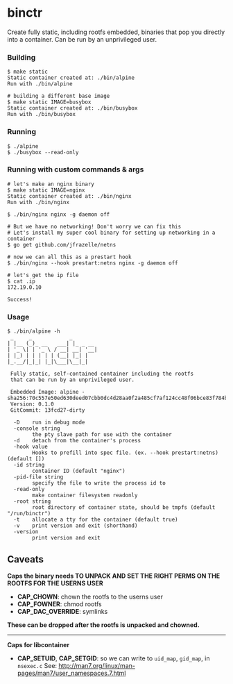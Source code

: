 # binctr

Create fully static, including rootfs embedded, binaries that pop you directly
into a container. Can be run by an unprivileged user.

### Building

```console
$ make static
Static container created at: ./bin/alpine
Run with ./bin/alpine

# building a different base image
$ make static IMAGE=busybox
Static container created at: ./bin/busybox
Run with ./bin/busybox
```

### Running

```console
$ ./alpine
$ ./busybox --read-only
```

### Running with custom commands & args

```console
# let's make an nginx binary
$ make static IMAGE=nginx
Static container created at: ./bin/nginx
Run with ./bin/nginx

$ ./bin/nginx nginx -g daemon off

# But we have no networking! Don't worry we can fix this
# Let's install my super cool binary for setting up networking in a container
$ go get github.com/jfrazelle/netns

# now we can all this as a prestart hook
$ ./bin/nginx --hook prestart:netns nginx -g daemon off

# let's get the ip file
$ cat .ip
172.19.0.10

Success!
```

### Usage

```console
$ ./bin/alpine -h
 _     _            _
| |__ (_)_ __   ___| |_ _ __
| '_ \| | '_ \ / __| __| '__|
| |_) | | | | | (__| |_| |
|_.__/|_|_| |_|\___|\__|_|

 Fully static, self-contained container including the rootfs
 that can be run by an unprivileged user.

 Embedded Image: alpine - sha256:70c557e50ed630deed07cbb0dc4d28aa0f2a485cf7af124cc48f06bce83f784b
 Version: 0.1.0
 GitCommit: 13fcd27-dirty

  -D	run in debug mode
  -console string
    	the pty slave path for use with the container
  -d	detach from the container's process
  -hook value
    	Hooks to prefill into spec file. (ex. --hook prestart:netns) (default [])
  -id string
    	container ID (default "nginx")
  -pid-file string
    	specify the file to write the process id to
  -read-only
    	make container filesystem readonly
  -root string
    	root directory of container state, should be tmpfs (default "/run/binctr")
  -t	allocate a tty for the container (default true)
  -v	print version and exit (shorthand)
  -version
    	print version and exit
```

## Caveats

**Caps the binary needs TO UNPACK AND SET THE RIGHT PERMS ON THE ROOTFS FOR THE USERNS USER**

- **CAP_CHOWN**: chown the rootfs to the userns user
- **CAP_FOWNER**: chmod rootfs
- **CAP_DAC_OVERRIDE**: symlinks

**These can be dropped after the rootfs is unpacked and chowned.**

-------

**Caps for libcontainer**

- **CAP_SETUID**, **CAP_SETGID**: so we can write to `uid_map`, `gid_map`, in
  `nsexec.c`
See: http://man7.org/linux/man-pages/man7/user_namespaces.7.html
